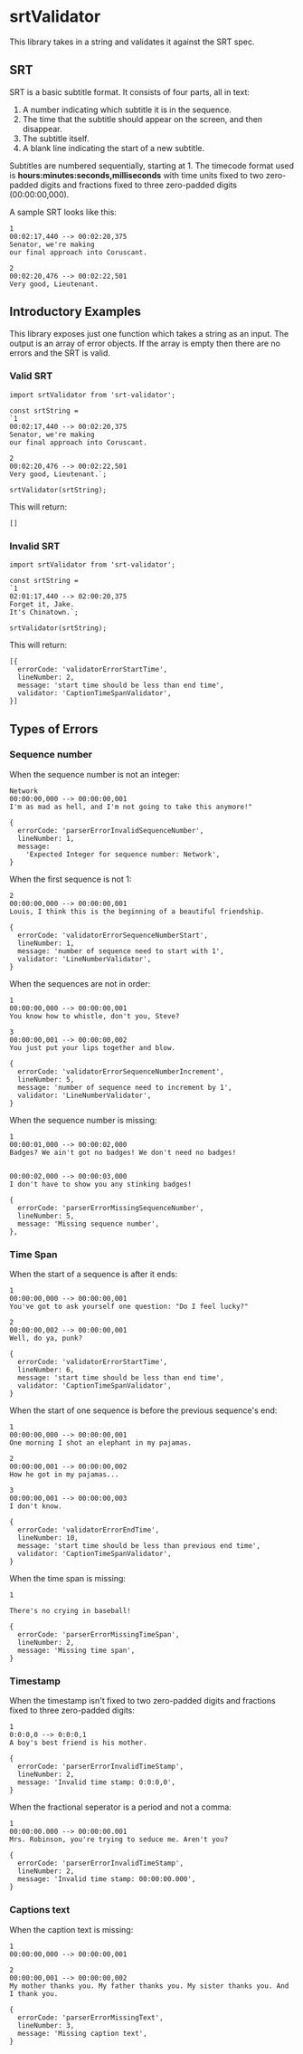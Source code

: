# srtValidator

This library takes in a string and validates it against the SRT spec.

## SRT

SRT is a basic subtitle format. It consists of four parts, all in text:

1. A number indicating which subtitle it is in the sequence.
2. The time that the subtitle should appear on the screen, and then disappear.
3. The subtitle itself.
4. A blank line indicating the start of a new subtitle.

Subtitles are numbered sequentially, starting at 1. The timecode format used is **hours:minutes:seconds,milliseconds** with time units fixed to two zero-padded digits and fractions fixed to three zero-padded digits (00:00:00,000).

A sample SRT looks like this:

```
1
00:02:17,440 --> 00:02:20,375
Senator, we're making
our final approach into Coruscant.

2
00:02:20,476 --> 00:02:22,501
Very good, Lieutenant.
```

## Introductory Examples

This library exposes just one function which takes a string as an input. The output is an array of error objects. If the array is empty then there are no errors and the SRT is valid.

### Valid SRT

```
import srtValidator from 'srt-validator';

const srtString =
`1
00:02:17,440 --> 00:02:20,375
Senator, we're making
our final approach into Coruscant.

2
00:02:20,476 --> 00:02:22,501
Very good, Lieutenant.`;

srtValidator(srtString);
```

This will return:

```
[]
```

### Invalid SRT

```
import srtValidator from 'srt-validator';

const srtString =
`1
02:01:17,440 --> 02:00:20,375
Forget it, Jake.
It's Chinatown.`;

srtValidator(srtString);
```

This will return:

```
[{
  errorCode: 'validatorErrorStartTime',
  lineNumber: 2,
  message: 'start time should be less than end time',
  validator: 'CaptionTimeSpanValidator',
}]
```

## Types of Errors

### Sequence number

When the sequence number is not an integer:

```
Network
00:00:00,000 --> 00:00:00,001
I'm as mad as hell, and I'm not going to take this anymore!"
```

```
{
  errorCode: 'parserErrorInvalidSequenceNumber',
  lineNumber: 1,
  message:
    'Expected Integer for sequence number: Network',
}
```

When the first sequence is not 1:

```
2
00:00:00,000 --> 00:00:00,001
Louis, I think this is the beginning of a beautiful friendship.
```

```
{
  errorCode: 'validatorErrorSequenceNumberStart',
  lineNumber: 1,
  message: 'number of sequence need to start with 1',
  validator: 'LineNumberValidator',
}
```

When the sequences are not in order:

```
1
00:00:00,000 --> 00:00:00,001
You know how to whistle, don't you, Steve?

3
00:00:00,001 --> 00:00:00,002
You just put your lips together and blow.
```

```
{
  errorCode: 'validatorErrorSequenceNumberIncrement',
  lineNumber: 5,
  message: 'number of sequence need to increment by 1',
  validator: 'LineNumberValidator',
}
```

When the sequence number is missing:

```
1
00:00:01,000 --> 00:00:02,000
Badges? We ain't got no badges! We don't need no badges!


00:00:02,000 --> 00:00:03,000
I don't have to show you any stinking badges!
```

```
{
  errorCode: 'parserErrorMissingSequenceNumber',
  lineNumber: 5,
  message: 'Missing sequence number',
},
```

### Time Span

When the start of a sequence is after it ends:

```
1
00:00:00,000 --> 00:00:00,001
You've got to ask yourself one question: "Do I feel lucky?"

2
00:00:00,002 --> 00:00:00,001
Well, do ya, punk?
```

```
{
  errorCode: 'validatorErrorStartTime',
  lineNumber: 6,
  message: 'start time should be less than end time',
  validator: 'CaptionTimeSpanValidator',
}
```

When the start of one sequence is before the previous sequence's end:

```
1
00:00:00,000 --> 00:00:00,001
One morning I shot an elephant in my pajamas.

2
00:00:00,001 --> 00:00:00,002
How he got in my pajamas...

3
00:00:00,001 --> 00:00:00,003
I don't know.
```

```
{
  errorCode: 'validatorErrorEndTime',
  lineNumber: 10,
  message: 'start time should be less than previous end time',
  validator: 'CaptionTimeSpanValidator',
}
```

When the time span is missing:

```
1

There's no crying in baseball!
```

```
{
  errorCode: 'parserErrorMissingTimeSpan',
  lineNumber: 2,
  message: 'Missing time span',
}
```

### Timestamp

When the timestamp isn't fixed to two zero-padded digits and fractions fixed to three zero-padded digits:

```
1
0:0:0,0 --> 0:0:0,1
A boy's best friend is his mother.
```

```
{
  errorCode: 'parserErrorInvalidTimeStamp',
  lineNumber: 2,
  message: 'Invalid time stamp: 0:0:0,0',
}
```

When the fractional seperator is a period and not a comma:

```
1
00:00:00.000 --> 00:00:00.001
Mrs. Robinson, you're trying to seduce me. Aren't you?
```

```
{
  errorCode: 'parserErrorInvalidTimeStamp',
  lineNumber: 2,
  message: 'Invalid time stamp: 00:00:00.000',
}
```

### Captions text

When the caption text is missing:

```
1
00:00:00,000 --> 00:00:00,001

2
00:00:00,001 --> 00:00:00,002
My mother thanks you. My father thanks you. My sister thanks you. And I thank you.
```

```
{
  errorCode: 'parserErrorMissingText',
  lineNumber: 3,
  message: 'Missing caption text',
}
```
